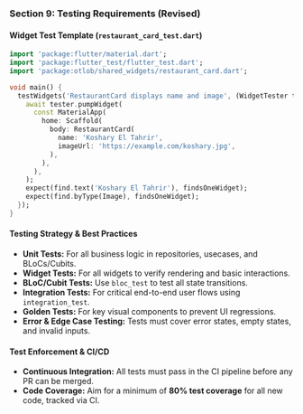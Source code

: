 ### **Section 9: Testing Requirements (Revised)**

#### **Widget Test Template (`restaurant_card_test.dart`)**
```dart
import 'package:flutter/material.dart';
import 'package:flutter_test/flutter_test.dart';
import 'package:otlob/shared_widgets/restaurant_card.dart';

void main() {
  testWidgets('RestaurantCard displays name and image', (WidgetTester tester) async {
    await tester.pumpWidget(
      const MaterialApp(
        home: Scaffold(
          body: RestaurantCard(
            name: 'Koshary El Tahrir',
            imageUrl: 'https://example.com/koshary.jpg',
          ),
        ),
      ),
    );
    expect(find.text('Koshary El Tahrir'), findsOneWidget);
    expect(find.byType(Image), findsOneWidget);
  });
}
```

#### **Testing Strategy & Best Practices**
*   **Unit Tests:** For all business logic in repositories, usecases, and BLoCs/Cubits.
*   **Widget Tests:** For all widgets to verify rendering and basic interactions.
*   **BLoC/Cubit Tests:** Use `bloc_test` to test all state transitions.
*   **Integration Tests:** For critical end-to-end user flows using `integration_test`.
*   **Golden Tests:** For key visual components to prevent UI regressions.
*   **Error & Edge Case Testing:** Tests must cover error states, empty states, and invalid inputs.

#### **Test Enforcement & CI/CD**
*   **Continuous Integration:** All tests must pass in the CI pipeline before any PR can be merged.
*   **Code Coverage:** Aim for a minimum of **80% test coverage** for all new code, tracked via CI.